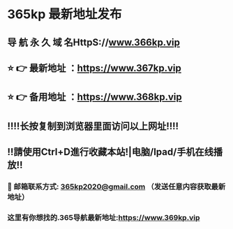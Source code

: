 # 365kp 最新地址发布 
## 导 航 永 久 域 名HttpS://www.366kp.vip
## ⭐️ 👉 最新地址 ：https://www.367kp.vip
## ⭐️ 👉 备用地址 ：https://www.368kp.vip
## ‼️‼️长按复制到浏览器里面访问以上网址‼️‼️
## ‼️請使用Ctrl+D進行收藏本站!|电脑/Ipad/手机在线播放‼️
### 📧 邮箱联系方式: 365kp2020@gmail.com （发送任意内容获取最新地址）
### 这里有你想找的.365导航最新地址:https://www.369kp.vip

